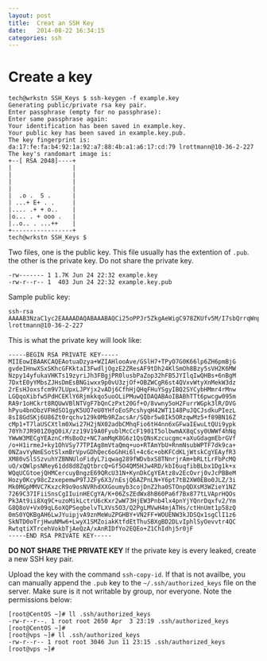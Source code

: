 ```yaml
---
layout: post
title:  Creat an SSH Key
date:   2014-08-22 16:34:15
categories: ssh
---
```

# Create a key


    tech@wrkstn SSH_Keys $ ssh-keygen -f example.key
    Generating public/private rsa key pair.
    Enter passphrase (empty for no passphrase): 
    Enter same passphrase again: 
    Your identification has been saved in example.key.
    Your public key has been saved in example.key.pub.
    The key fingerprint is:
    da:17:fe:fa:b4:92:1a:92:a7:88:4b:a1:a6:17:cd:79 lrottmann@10-36-2-227
    The key's randomart image is:
    +--[ RSA 2048]----+
    |                 |
    |                 |
    |                 |
    |                 |
    |  .o .  S .      |
    | ...+ E+ . .     |
    |.... .+ + o..    |
    |o... . + ooo .   |
    |..o.. . ...++    |
    +-----------------+
    tech@wrkstn SSH_Keys $ 


Two files, one is the public key.  This file usually has the extention of `.pub`.  the other is the private key.  Do not share the private key.


    -rw------- 1 1.7K Jun 24 22:32 example.key
    -rw-r--r-- 1  403 Jun 24 22:32 example.key.pub

Sample public key:

    ssh-rsa AAAAB3NzaC1yc2EAAAADAQABAAABAQCi25oPPJr5ZkgAeWigC978ZKUfv5M/I7sbQrrqWnpkfqmYGMaC914gefBdLFIqFwYUqS1ojcXB2WM6DMTZlF6wAX20OHbgqVKY6HwHPLmxUfYroxY3OnLXjJ+6RpUcpOzX3PKuImHcUGCM9HSW6xs9pminfaEUHklgiWojBAcGz7qcGAzsPG0TTJgxuxkkewOYSwE0aLDHH2nS9TfOM5/44FlYKBHqy3hBXG9a3Jecx6Rbd3PasSwcmjGx9yb1XstSnEsk9iPHa8AOPoJ+EeNAeoUe5hKDIgFDZJgLJscyavisyfAsZCqheJt/Dk90cIQqVjpGOaSSqjm6g4uI8y7B lrottmann@10-36-2-227

This is what the private key will look like:

```
-----BEGIN RSA PRIVATE KEY-----
MIIEowIBAAKCAQEAotuaDzya+WZIAHlooAve/GSlH7+TPyO7G0K66lp6ZH6pmBjG
gvdeIHnwXSxSKhcGFKktaI3FwdljOgzE2ZResAF9tDh24KlSmOh8Bzy5sVH2K6MW
Nzpy14yfukaVHKTs19zyriJh3FBgjPR0lusbPaZop32hFB5JYIlqIwQHBs+6nBgM
7DxtE0yYMbsZJHsDmEsBNGiwxx9p0vU3zjOf+OBZWCgR6st4QVxvWtyXnMekW3dz
2rEsHJoxsfcm9V7LUpxLJPYjx2vADj6CfhHjQHqFHuYSgyIBQ2SYCybHMmr4rMnw
LGQqoXibfw5PdHCEKlY6Rjmkkqo5uoOLiPMuwQIDAQABAoIBABhTTt6pwcgw095m
RA9r1oHCkrt8RQUwVBlNTVgF7bQnCzPxt20Gf+O/8vwny5oH2FurrWGpk3lR/DVG
hPyu4bnObzVFHdSO1gyK5UO7eU0YHfoEoSPcshyqH42WT1148PuJQCJsdkuPIezL
8sI8GdSKj6U86Zt0rqchv129k0Mb9RZacsAr/SQbr5w8Ik5ORzqwMz5+f89BN16Z
cMp1+T7laUSCXtlm0Xwi27H2jNX02adbCMhqFio6tH4nn6xGFwaIEwuLtQUi9ypk
70Yh7JR901Z0gQ0iX/zz19V19A0FyublMcCcF1901T5olbwmAX8qCsy0UWWf4hNq
YWwW3MECgYEAznCrMsBoOz+NC7amMqK8G6z1QsQNsKzcucgmc+aXuGdagmEbrGVf
/o+H1irmeJ+ky1OhVSy77TPIAg8mVtaQmq+uo+RTAmYbU+RnmNsubWPTF7dk9ca+
0NZavYyNmESotSlxmBrVpvGDhQec6oGhHi6l+4c6c+obKFCdKLjWtskCgYEAyfR3
XM80vSlSSzvuhYZBNNUloFidyL7iqwag289fWDvbxS8TNnrjrAm+bRLtLrFbPcMQ
uO/xQWlpsNRey61dd8d8ZqQtbrcQ+Gf5O4QM5HJw4RD/kbI6uqfibBLbx1Dg1k+x
WQqUCGtoejQHMCercuyBngzE69QRcU31N+KynDkCgYEAtz8v2EcOvrj0vJcPBBeM
Hozy0Kcy98cZzxepemwP9TJZFy6X3/nEsjQ6AZPnLN+Y6pt7tB2XW0EBo0JLZ/3i
Mk0MGpMMVC7KxzcR9o9osNVRhdXXGoumyb3cojDnZ2ha0STOnpQDXsM3WZieY1NZ
7269C37IFiiSnsCgIIuinHECgYA/K+06ZsZEdWx8hB60Pa6f7Bx877tLVAprHQOs
Pk3At9ii8Xq9C+uzoMikLctrU6cKxr2wW73HjEW3Pnb4lx4pnYjYQnrDqxfv2/Ym
G8Q8oV+Vx09qL6oXQPSegbelvTLXVs5O3/Q2PgLMVwH4mjATHs/ctHnUmt1p58zQ
0mS0YQKBgAH6LwJYuipjvA9znMeWuZPGHBY+VN2FF+WOUENW3kJDSQx1sgClI1z6
SkNTD0oTrjHwuNMw6+LwyX1SMZoiakKtfdEtThuSBXgBD2DLvIphlSyOevvtr4QC
RwtqtiXTrcehVokbTjAeQzA/xAnRIDfYo2EQEo+Z1ChIdhj5r0jF
-----END RSA PRIVATE KEY-----
```

**DO NOT SHARE THE PRIVATE KEY**  If the private key is every leaked, create a new SSH key pair.

Upload the key with the command `ssh-copy-id`.  If that is not availbe, you can manually append the `.pub` key to the `~/.ssh/authorized_keys` file on the server.  Make sure is it not writable by group, nor everyone.  Note the permissions below:


```
[root@CentOS ~]# ll .ssh/authorized_keys
-rw-r--r--. 1 root root 2650 Apr  3 23:19 .ssh/authorized_keys
[root@CentOS ~]# 
[root@vps ~]# ll .ssh/authorized_keys
-rw-r--r-- 1 root root 3046 Jun 11 23:15 .ssh/authorized_keys
[root@vps ~]# 
```

